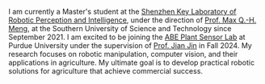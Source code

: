 <!-- I am currently a Master student in [Shenzhen Key Laboratory of Robotic Perception and Intelligence](http://robotics.lonwin.net/index.aspx) under the direction of [Prof. Max Q.-H. Meng](https://scholar.google.com/citations?user=DxDCU7AAAAAJ&hl=en&oi=ao) at Southern University of Science and Technology since 2021.09. My research focuses on Robotic Manipulation, Object Reorientation, Deep Learning and Computer Vision. Currently, I am working on Robotic Manipulation vis Learning Regrasping. My ultimate goal is to build a General Manipulation Model in the unstructured environment without object CAD models. -->
I am currently a Master's student at the [Shenzhen Key Laboratory of Robotic Perception and Intelligence](http://robotics.lonwin.net/index.aspx), under the direction of [Prof. Max Q.-H. Meng](https://www.sustech.edu.cn/en/faculties/mengqinghu.html), at the Southern University of Science and Technology since September 2021. I am excited to be joining the [ABE Plant Sensor Lab](https://engineering.purdue.edu/ABEPlantSensorLab) at Purdue University under the supervision of [Prof. Jian Jin](https://engineering.purdue.edu/~jinjian/Index.htm) in Fall 2024.
My research focuses on robotic manipulation, computer vision, and their applications in agriculture. My ultimate goal is to develop practical robotic solutions for agriculture that achieve commercial success.